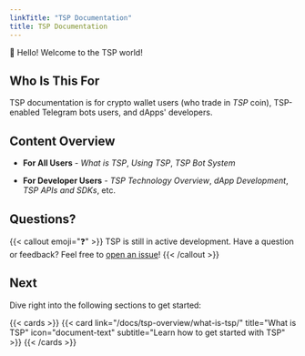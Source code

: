 ```yaml
---
linkTitle: "TSP Documentation"
title: TSP Documentation
---
```


👋 Hello! Welcome to the TSP world!

<!--more-->

## Who Is This For

TSP documentation is for crypto wallet users (who trade in _TSP_ coin),  TSP-enabled Telegram bots users, and dApps' developers.

## Content Overview

- **For All Users** - _What is TSP_, _Using TSP_, _TSP Bot System_

- **For Developer Users** - _TSP Technology Overview_, _dApp Development_, _TSP APIs and SDKs_, etc.

## Questions?

{{< callout emoji="❓" >}}
  TSP is still in active development.
  Have a question or feedback? Feel free to [open an issue](https://github.com/tspnetwork/tspchain/issues/new)!
{{< /callout >}}

## Next

Dive right into the following sections to get started:

{{< cards >}}
  {{< card link="/docs/tsp-overview/what-is-tsp/" title="What is TSP" icon="document-text" subtitle="Learn how to get started with TSP" >}}
{{< /cards >}}

[hugo]: https://gohugo.io/
[flex-search]: https://github.com/nextapps-de/flexsearch
[tailwind-css]: https://tailwindcss.com/
